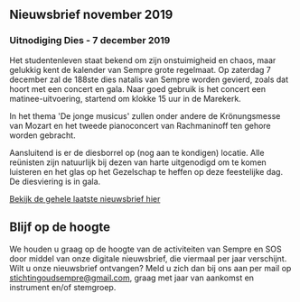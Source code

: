 ## Nieuwsbrief november 2019

### Uitnodiging Dies - 7 december 2019

Het studentenleven staat bekend om zijn onstuimigheid en chaos, maar gelukkig kent de kalender van Sempre grote regelmaat. Op zaterdag 7 december zal de 188ste dies natalis van Sempre worden gevierd, zoals dat hoort met een concert en gala. Naar goed gebruik is het concert een matinee-uitvoering, startend om klokke 15 uur in de Marekerk.

In het thema 'De jonge musicus' zullen onder andere de Krönungsmesse van Mozart en het tweede pianoconcert van Rachmaninoff ten gehore worden gebracht.

Aansluitend is er de diesborrel op (nog aan te kondigen) locatie. Alle reünisten zijn natuurlijk bij dezen van harte uitgenodigd om te komen luisteren en het glas op het Gezelschap te heffen op deze feestelijke dag. De diesviering is in gala.

[Bekijk de gehele laatste nieuwsbrief hier](https://mailchi.mp/2358e1b81441/nieuwsbrief-juni-stichting-oud-sempre-505487)

## Blijf op de hoogte

We houden u graag op de hoogte van de activiteiten van Sempre en SOS door middel van onze digitale nieuwsbrief, die viermaal per jaar verschijnt. Wilt u onze nieuwsbrief ontvangen? Meld u zich dan bij ons aan per mail op [stichtingoudsempre@gmail.com](mailto:stichtingoudsempre@gmail.com), graag met jaar van aankomst en instrument en/of stemgroep.

